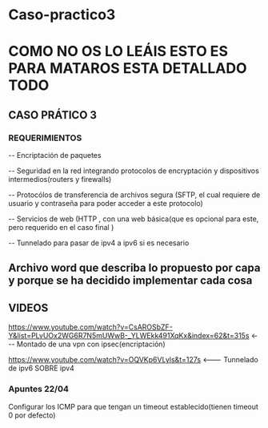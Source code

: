 # Caso-practico3

# COMO NO OS LO LEÁIS ESTO ES PARA MATAROS ESTA DETALLADO TODO

## CASO PRÁTICO 3
### REQUERIMIENTOS

-- Encriptación de paquetes

-- Seguridad en la red integrando protocolos de encryptación y dispositivos intermedios(routers y firewalls) 

-- Protocólos de transferencia de archivos segura (SFTP, el cual requiere de usuario y contraseña para poder acceder a este protocolo)

-- Servicios de web (HTTP , con una web básica(que es opcional para este, pero requerido en el caso final )

-- Tunnelado para pasar de ipv4 a ipv6 si es necesario

## Archivo word que describa lo propuesto por capa y porque se ha decidido implementar cada cosa

## VIDEOS

https://www.youtube.com/watch?v=CsAROSbZF-Y&list=PLvUOx2WG6R7N5mUWwB-_YLWEkk491XqKx&index=62&t=315s <--- Montado de una vpn con ipsec(encriptación)

https://www.youtube.com/watch?v=OQVKp6VLyls&t=127s <--- Tunnelado de ipv6  SOBRE  ipv4


### Apuntes 22/04
Configurar los ICMP para que tengan un timeout establecido(tienen timeout 0 por defecto)





